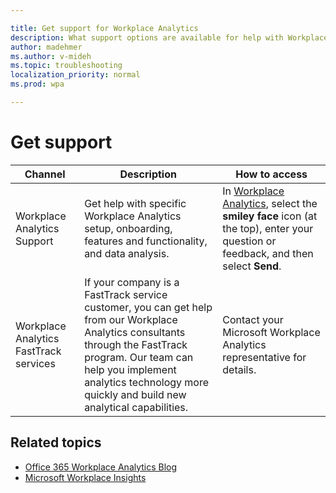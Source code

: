 ```yaml
---

title: Get support for Workplace Analytics
description: What support options are available for help with Workplace Analytics
author: madehmer
ms.author: v-mideh
ms.topic: troubleshooting
localization_priority: normal 
ms.prod: wpa

---
```


# Get support

|Channel |Description |How to access |
|------- |----------- |--------------- |
|Workplace Analytics Support|Get help with specific Workplace Analytics setup, onboarding, features and functionality, and data analysis. |In [Workplace Analytics](https://workplaceanalytics.office.com), select the **smiley face** icon (at the top), enter your question or feedback, and then select **Send**.|
|Workplace Analytics FastTrack services |If your company is a FastTrack service customer, you can get help from our Workplace Analytics consultants through the FastTrack program. Our team can help you implement analytics technology more quickly and build new analytical capabilities. |Contact your Microsoft Workplace Analytics representative for details. |

## Related topics

* [Office 365 Workplace Analytics Blog](https://techcommunity.microsoft.com/t5/Office-365-Analytics-Blog/bg-p/Office365AnalyticsBlog)
* [Microsoft Workplace Insights](https://insights.office.com/)